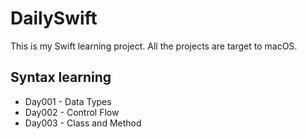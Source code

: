 # DailySwift
This is my Swift learning project. All the projects are target to macOS.

## Syntax learning
* Day001 - Data Types
* Day002 - Control Flow
* Day003 - Class and Method


